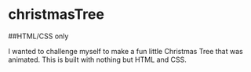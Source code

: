 # christmasTree

##HTML/CSS only

I wanted to challenge myself to make a fun little Christmas Tree that was animated.  This is built with nothing but HTML and CSS.